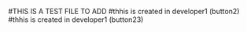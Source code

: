 #THIS IS A TEST FILE TO ADD
#thhis is created in developer1 (button2)
#thhis is created in developer1 (button23)
